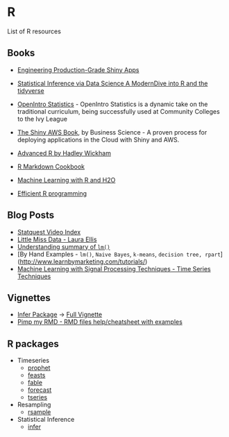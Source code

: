 # R

List of R resources

## Books

* [Engineering Production-Grade Shiny Apps](https://thinkr-open.github.io/building-shiny-apps-workflow/index.html)

* [Statistical Inference via Data Science A ModernDive into R and the tidyverse](https://moderndive.com/index.html)

* [OpenIntro Statistics](https://www.openintro.org/book/os/) - 
OpenIntro Statistics is a dynamic take on the traditional curriculum, being successfully used at Community Colleges to the Ivy League

* [The Shiny AWS Book](https://business-science.github.io/shiny-production-with-aws-book/), by Business Science - A proven process for deploying applications in the Cloud with Shiny and AWS.

* [Advanced R by Hadley Wickham](https://adv-r.hadley.nz/index.html)

* [R Markdown Cookbook](https://bookdown.org/yihui/rmarkdown-cookbook/)

* [Machine Learning with R and H2O](http://docs.h2o.ai/h2o/latest-stable/h2o-docs/booklets/RBooklet.pdf)

* [Efficient R programming](https://csgillespie.github.io/efficientR/input-output.html)

## Blog Posts

* [Statquest Video Index](https://statquest.org/video-index/)
* [Little Miss Data - Laura Ellis](https://www.littlemissdata.com/)
* [Understanding summary of `lm()`](http://www.learnbymarketing.com/tutorials/explaining-the-lm-summary-in-r/)
* [By Hand Examples - `lm()`, `Naive Bayes`, `k-means`, `decision tree, rpart`] (http://www.learnbymarketing.com/tutorials/)
* [Machine Learning with Signal Processing Techniques - Time Series Techniques](http://ataspinar.com/2018/04/04/machine-learning-with-signal-processing-techniques/)

## Vignettes

* [Infer Package](https://cran.r-project.org/web/packages/infer/index.html) -> [Full Vignette](https://cran.r-project.org/web/packages/infer/vignettes/observed_stat_examples.html)
* [Pimp my RMD - RMD files help/cheatsheet with examples](https://holtzy.github.io/Pimp-my-rmd/)

## R packages

* Timeseries
    * [prophet](https://facebook.github.io/prophet/)
    * [feasts](https://cran.r-project.org/web/packages/feasts/index.html)
    * [fable](https://fable.tidyverts.org/)
	* [forecast](https://cran.r-project.org/web/packages/forecast/index.html)
	* [tseries](https://cran.r-project.org/web/packages/tseries/index.html)
* Resampling 
    * [rsample](https://cran.r-project.org/web/packages/rsample/index.html)
* Statistical Inference
	* [infer](https://cran.r-project.org/web/packages/infer/index.html)